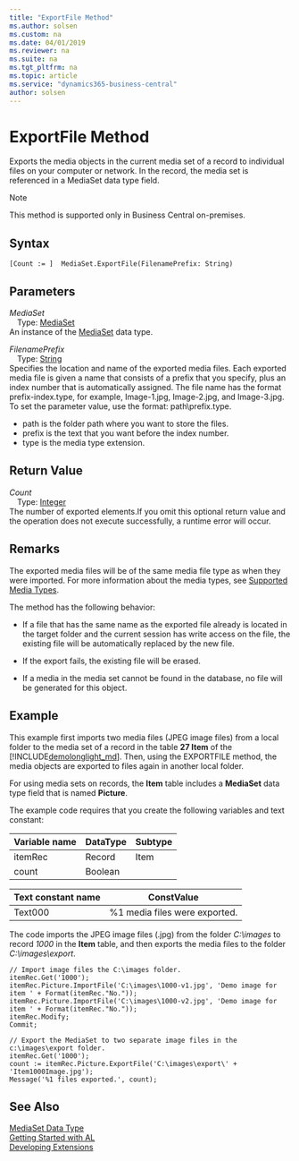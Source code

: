 ```yaml
---
title: "ExportFile Method"
ms.author: solsen
ms.custom: na
ms.date: 04/01/2019
ms.reviewer: na
ms.suite: na
ms.tgt_pltfrm: na
ms.topic: article
ms.service: "dynamics365-business-central"
author: solsen
---
```

[//]: # (START>DO_NOT_EDIT)
[//]: # (IMPORTANT:Do not edit any of the content between here and the END>DO_NOT_EDIT.)
[//]: # (Any modifications should be made in the .xml files in the ModernDev repo.)
# ExportFile Method
Exports the media objects in the current media set of a record to individual files on your computer or network. In the record, the media set is referenced in a MediaSet data type field.

> [!NOTE]
> This method is supported only in Business Central on-premises.

## Syntax
```
[Count := ]  MediaSet.ExportFile(FilenamePrefix: String)
```
## Parameters
*MediaSet*  
&emsp;Type: [MediaSet](mediaset-data-type.md)  
An instance of the [MediaSet](mediaset-data-type.md) data type.  

*FilenamePrefix*  
&emsp;Type: [String](../string/string-data-type.md)  
Specifies the location and name of the exported media files. Each exported media file is given a name that consists of a prefix that you specify, plus an index number that is automatically assigned. The file name has the format prefix-index.type, for example, Image-1.jpg, Image-2.jpg, and Image-3.jpg. To set the parameter value, use the format: path\prefix.type.
-   path is the folder path where you want to store the files.
-   prefix is the text that you want before the index number.
-   type is the media type extension.
          


## Return Value
*Count*  
&emsp;Type: [Integer](../integer/integer-data-type.md)  
The number of exported elements.If you omit this optional return value and the operation does not execute successfully, a runtime error will occur.    


[//]: # (IMPORTANT: END>DO_NOT_EDIT)

## Remarks  
 The exported media files will be of the same media file type as when they were imported. For more information about the media types, see [Supported Media Types](../../devenv-working-with-media-on-records.md#SupportedMediaTypes).

The method has the following behavior:  

-   If a file that has the same name as the exported file already is located in the target folder and the current session has write access on the file, the existing file will be automatically replaced by the new file.  

-   If the export fails, the existing file will be erased.  

-   If a media in the media set cannot be found in the database, no file will be generated for this object.  

## Example  
This example first imports two media files \(JPEG image files\) from a local folder to the media set of a record in the table **27 Item** of the [!INCLUDE[demolonglight_md](../../includes/demolonglight_md.md)]. Then, using the EXPORTFILE method, the media objects are exported to files again in another local folder.

For using media sets on records, the **Item** table includes a **MediaSet** data type field that is named **Picture**.  

The example code requires that you create the following variables and text constant:  

|Variable name|DataType|Subtype|  
|-------------------|--------------|-------------|  
|itemRec|Record|Item|  
|count|Boolean| |  

|  Text constant name  |  ConstValue  |
|----------------------|--------------|
|Text000|%1 media files were exported.|

 The code imports the JPEG image files \(.jpg\) from the folder *C:\images* to record *1000* in the **Item** table, and then exports the media files to the folder *C:\images\export*.  

```  
// Import image files the C:\images folder.  
itemRec.Get('1000');
itemRec.Picture.ImportFile('C:\images\1000-v1.jpg', 'Demo image for item ' + Format(itemRec."No."));
itemRec.Picture.ImportFile('C:\images\1000-v2.jpg', 'Demo image for item ' + Format(itemRec."No."));
itemRec.Modify;
Commit;

// Export the MediaSet to two separate image files in the c:\images\export folder.  
itemRec.Get('1000');
count := itemRec.Picture.ExportFile('C:\images\export\' + 'Item1000Image.jpg');   
Message('%1 files exported.', count);
```  

## See Also
[MediaSet Data Type](mediaset-data-type.md)  
[Getting Started with AL](../../devenv-get-started.md)  
[Developing Extensions](../../devenv-dev-overview.md)